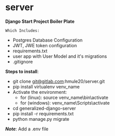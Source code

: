# server

**Django Start Project Boiler Plate**

`Which Includes:`
* Postgres Database Configuration
* JWT, JWE token configuration
* requirements.txt
* user app with User Model and it's migrations
* .gitignore


**Steps to install**:
*  git clone git@gitlab.com:hmule20/server.git
*  pip install virtualenv venv_name
*  Activate the environment:
    *  for (linux): source venv_name\bin\activate
    *  for (windows): venv_name\Scripts\activate
*  cd generalized-django-server
*  pip install -r requirements.txt
*  python manage.py migrate

***Note***: Add a .env file